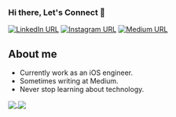 ### Hi there, Let's Connect 👋
[![LinkedIn URL](https://img.shields.io/static/v1?color=blue&label=linkedin&logo=linkedin&logoColor=white&style=for-the-badge&message=Connect)](https://www.linkedin.com/in/william-gho-b90619b7)
[![Instagram URL](https://img.shields.io/static/v1?color=purple&label=Instagram&logo=Instagram&logoColor=white&style=for-the-badge&message=follow)](https://www.instagram.com/wliam_)
[![Medium URL](https://img.shields.io/static/v1?color=green&label=medium&logo=Medium&logoColor=white&style=for-the-badge&message=Connect)](https://williamgho.medium.com/)


## About me
- Currently work as an iOS engineer.
- Sometimes writing at Medium.
- Never stop learning about technology.

<a href="https://github.com/wliam06/">
  <img align="center" src="https://github-readme-stats.vercel.app/api?username=wliam06&count_private=true&show_icons=true&theme=dracula&hide_border=false" />
</a> 

<a href="https://github.com/wliam06/">
  <img align="center" src="https://github-readme-stats.vercel.app/api/top-langs/?username=wliam06&count_private=true&layout=compact&theme=dracula&hide_border=false&langs_count=10" />
</a>

<!--
**wliam06/wliam06** is a ✨ _special_ ✨ repository because its `README.md` (this file) appears on your GitHub profile.

Here are some ideas to get you started:

- 🔭 I’m currently working on ...
- 🌱 I’m currently learning ...
- 👯 I’m looking to collaborate on ...
- 🤔 I’m looking for help with ...
- 💬 Ask me about ...
- 📫 How to reach me: ...
- 😄 Pronouns: ...
- ⚡ Fun fact: ...
-->
